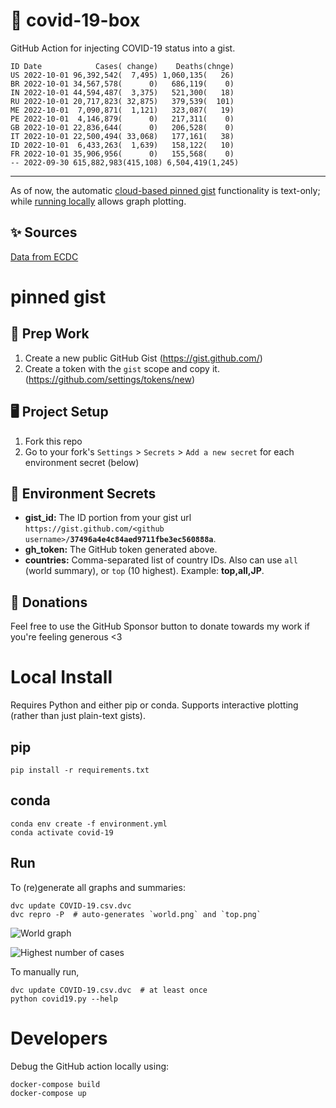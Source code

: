 # 🏥 covid-19-box

GitHub Action for injecting COVID-19 status into a gist.

```
ID Date            Cases( change)    Deaths(chnge)
US 2022-10-01 96,392,542(  7,495) 1,060,135(   26)
BR 2022-10-01 34,567,578(      0)   686,119(    0)
IN 2022-10-01 44,594,487(  3,375)   521,300(   18)
RU 2022-10-01 20,717,823( 32,875)   379,539(  101)
ME 2022-10-01  7,090,871(  1,121)   323,087(   19)
PE 2022-10-01  4,146,879(      0)   217,311(    0)
GB 2022-10-01 22,836,644(      0)   206,528(    0)
IT 2022-10-01 22,500,494( 33,068)   177,161(   38)
ID 2022-10-01  6,433,263(  1,639)   158,122(   10)
FR 2022-10-01 35,906,956(      0)   155,568(    0)
-- 2022-09-30 615,882,983(415,108) 6,504,419(1,245)
```

---

As of now, the automatic [cloud-based pinned gist](#pinned-gist) functionality is text-only;
while [running locally](#local-install) allows graph plotting.

## ✨ Sources

[Data from ECDC](https://www.ecdc.europa.eu/en/publications-data/download-todays-data-geographic-distribution-covid-19-cases-worldwide)

# pinned gist

## 🎒 Prep Work
1. Create a new public GitHub Gist (https://gist.github.com/)
1. Create a token with the `gist` scope and copy it. (https://github.com/settings/tokens/new)

## 🖥 Project Setup
1. Fork this repo
1. Go to your fork's `Settings` > `Secrets` > `Add a new secret` for each environment secret (below)

## 🤫 Environment Secrets
- **gist_id:** The ID portion from your gist url `https://gist.github.com/<github username>/`**`37496a4e4c84aed9711fbe3ec560888a`**.
- **gh_token:** The GitHub token generated above.
- **countries:** Comma-separated list of country IDs. Also can use `all` (world summary), or `top` (10 highest). Example: **top,all,JP**.

## 💸 Donations

Feel free to use the GitHub Sponsor button to donate towards my work if you're feeling generous <3

# Local Install

Requires Python and either pip or conda. Supports interactive plotting (rather than just plain-text gists).

## pip

```
pip install -r requirements.txt
```

## conda

```
conda env create -f environment.yml
conda activate covid-19
```

## Run

To (re)generate all graphs and summaries:

```
dvc update COVID-19.csv.dvc
dvc repro -P  # auto-generates `world.png` and `top.png`
```

![World graph](world.png)

![Highest number of cases](top.png)

To manually run,

```
dvc update COVID-19.csv.dvc  # at least once
python covid19.py --help
```

# Developers

Debug the GitHub action locally using:

```
docker-compose build
docker-compose up
```
